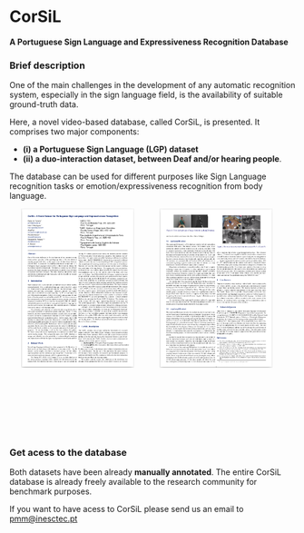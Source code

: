 # CorSiL
**A Portuguese Sign Language and Expressiveness Recognition Database**

### Brief description

One of the main challenges in the development of any automatic recognition system, especially in the sign language field, is the availability of suitable ground-truth data. 

Here, a novel video-based database, called CorSiL, is presented. It comprises two major components: 
- **(i) a Portuguese Sign Language (LGP) dataset**
- **(ii) a duo-interaction dataset, between Deaf and/or hearing people**.

The database can be used for different purposes like Sign Language recognition tasks or emotion/expressiveness recognition from body language.

<p float="center">
<img align="center" src="./paper/print_page_1.png" width="200" alt="CorSiL paper"  hspace="20"/>
<img align="center" src="./paper/print_page_2.png" width="200" alt="CorSiL paper" hspace="20"/>
</p>


<br/><br/><br/><br/><br/><br/>

### Get acess to the database

Both datasets have been already **manually annotated**. The entire CorSiL database is already freely available to the research community for benchmark purposes. 

If you want to have acess to CorSiL please send us an email to pmm@inesctec.pt

